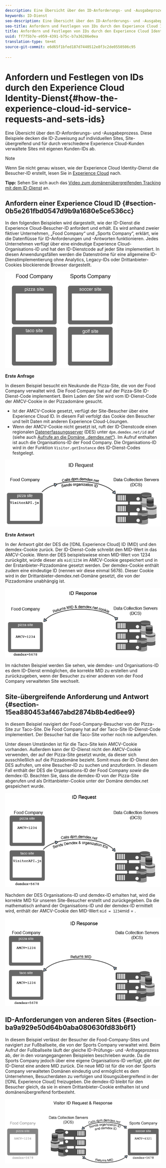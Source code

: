 ```yaml
---
description: Eine Übersicht über den ID-Anforderungs- und -Ausgabeprozess. Diese Beispiele decken die ID-Zuweisung auf individuellen Sites, Site-übergreifend und für durch verschiedene Experience Cloud-Kunden verwaltete Sites mit eigenen Kunden-IDs ab.
keywords: ID-Dienst
seo-description: Eine Übersicht über den ID-Anforderungs- und -Ausgabeprozess. Diese Beispiele decken die ID-Zuweisung auf individuellen Sites, Site-übergreifend und für durch verschiedene Experience Cloud-Kunden verwaltete Sites mit eigenen Kunden-IDs ab.
seo-title: Anfordern und Festlegen von IDs durch den Experience Cloud Identity-Dienst
title: Anfordern und Festlegen von IDs durch den Experience Cloud Identity-Dienst
uuid: ff7f5b7e-e959-4391-b75c-b7a36286e0ea
translation-type: tm+mt
source-git-commit: e6d65f1bfed187d7440512e8f3c2de0550506c95

---
```



# Anfordern und Festlegen von IDs durch den Experience Cloud Identity-Dienst{#how-the-experience-cloud-id-service-requests-and-sets-ids}

Eine Übersicht über den ID-Anforderungs- und -Ausgabeprozess. Diese Beispiele decken die ID-Zuweisung auf individuellen Sites, Site-übergreifend und für durch verschiedene Experience Cloud-Kunden verwaltete Sites mit eigenen Kunden-IDs ab.

>[!NOTE]
>
>Wenn Sie nicht genau wissen, wie der Experience Cloud Identity-Dienst die Besucher-ID erstellt, lesen Sie in [Experience Cloud](../introduction/cookies.md) nach.

**Tipp:** Sehen Sie sich auch das [Video zum domänenübergreifenden Tracking mit dem ID-Dienst](https://helpx.adobe.com/marketing-cloud-core/kb/MCID/CrossDomain.html) an.

## Anfordern einer Experience Cloud ID {#section-0b5e261fbd0547d9b9a1680e5ce536cc}

In den folgenden Beispielen wird dargestellt, wie der ID-Dienst die Experience Cloud-Besucher-ID anfordert und erhält. Es wird anhand zweier fiktiver Unternehmen, „Food Company“ und „Sports Company“, erklärt, wie die Datenflüsse für ID-Anforderungen und -Antworten funktionieren. Jedes Unternehmen verfügt über eine eindeutige Experience Cloud-Organisations-ID und hat den ID-Dienstcode auf jeder Site implementiert. In diesen Anwendungsfällen werden die Datenströme für eine allgemeine ID-Dienstimplementierung ohne Analytics, Legacy-IDs oder Drittanbieter-Cookies blockierende Browser dargestellt.

![](assets/sample_sites.png)

**Erste Anfrage**

In diesem Beispiel besucht ein Neukunde die Pizza-Site, die von der Food Company verwaltet wird. Die Food Company hat auf der Pizza-Site ID-Dienst-Code implementiert. Beim Laden der Site wird vom ID-Dienst-Code der AMCV-Cookie in der Pizzadomäne gesucht.

* Ist der AMCV-Cookie gesetzt, verfügt der Site-Besucher über eine Experience Cloud ID. In diesem Fall verfolgt das Cookie den Besucher und teilt Daten mit anderen Experience Cloud-Lösungen.
* Wenn der AMCV-Cookie nicht gesetzt ist, ruft der ID-Dienstcode einen regionalen [Datenerfassungsserver](https://marketing.adobe.com/resources/help/en_US/aam/?f=c_compcollect.html) (DES) unter `dpm.demdex.net/id` auf (siehe auch [Aufrufe an die Domäne „demdex.net“](https://marketing.adobe.com/resources/help/en_US/aam/demdex-calls.html)). Im Aufruf enthalten ist auch die Organisations-ID der Food Company. Die Organisations-ID wird in der Funktion `Visitor.getInstance` des ID-Dienst-Codes festgelegt.

![](assets/request1.png)

**Erste Antwort**

In der Antwort gibt der DES die [!DNL Experience Cloud] ID (MID) und den demdex-Cookie zurück. Der ID-Dienst-Code schreibt den MID-Wert in das AMCV-Cookie. Wenn der DES beispielswiese einen MID-Wert von 1234 zurückgibt, würde dieser als `mid|1234` im AMCV-Cookie gespeichert und in der Erstanbieter-Pizzadomäne gesetzt werden. Der demdex-Cookie enthält zudem eine eindeutige ID (nennen wir diese einmal 5678). Dieser Cookie wird in der Drittanbieter-demdex.net-Domäne gesetzt, die von der Pizzadomäne unabhängig ist.

![](assets/response1.png)

Im nächsten Beispiel werden Sie sehen, wie demdex- und Organisations-ID es dem ID-Dienst ermöglichen, die korrekte MID zu erstellen und zurückzugeben, wenn der Besucher zu einer anderen von der Food Company verwalteten Site wechselt.

## Site-übergreifende Anforderung und Antwort {#section-15ea880453af467abd2874b8b4ed6ee9}

In diesem Beispiel navigiert der Food-Company-Besucher von der Pizza-Site zur Taco-Site. Die Food Company hat auf der Taco-Site ID-Dienst-Code implementiert. Der Besucher hat die Taco-Site vorher noch nie aufgerufen.

Unter diesen Umständen ist für die Taco-Site kein AMCV-Cookie vorhanden. Außerdem kann der ID-Dienst nicht den AMCV-Cookie verwenden, der auf der Pizza-Site gesetzt wurde, da dieser sich ausschließlich auf die Pizzadomäne bezieht. Somit muss der ID-Dienst den DES aufrufen, um eine Besucher-ID zu suchen und anzufordern. In diesem Fall enthält der DES die Organisations-ID der Food Company *sowie* die demdex-ID. Beachten Sie, dass die demdex-ID von der Pizza-Site abgerufen und als Drittanbieter-Cookie unter der Domäne demdex.net gespeichert wurde.

![](assets/request2.png)

Nachdem der DES Organisations-ID und demdex-ID erhalten hat, wird die korrekte MID für unseren Site-Besucher erstellt und zurückgegeben. Da die mathematisch anhand der Organisations-ID und der demdex-ID ermittelt wird, enthält der AMCV-Cookie den MID-Wert `mid = 1234`mid = .

![](assets/response2.png)

## ID-Anforderungen von anderen Sites {#section-ba9a929e50d64b0aba080630fd83b6f1}

In diesem Beispiel verlässt der Besucher die Food-Company-Sites und navigiert zur Fußballseite, die von der Sports Company verwaltet wird. Beim Aufruf der Fußballseite läuft der gleiche ID-Prüfungs- und -Anfrageprozess ab, der in den vorangegangenen Beispielen beschrieben wurde. Da die Sports Company jedoch über eine eigene Organisations-ID verfügt, gibt der ID-Dienst eine andere MID zurück. Die neue MID ist für die von der Sports Company verwalteten Domänen eindeutig und ermöglicht es dem Unternehmen, Besucherdaten zu verfolgen und lösungsübergreifend in der [!DNL Experience Cloud] freizugeben. Die demdex-ID bleibt für den Besucher gleich, da sie in einem Drittanbieter-Cookie enthalten ist und domänenübergreifend fortbesteht.

![](assets/req_resp.png)

